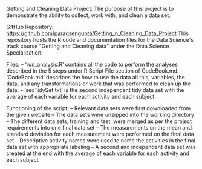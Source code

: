 
Getting and Cleaning Data Project:
The purpose of this project is to demonstrate the ability to collect, work with, and clean a data set.

GitHub Repository:
https://github.com/paragsengupta/Getting_n_Cleaning_Data_Project
This repository hosts the R code and documentation files for the Data Science's track course "Getting and Cleaning data" under the Data Science Specialization.

Files:
–	‘run_analysis.R’ contains all the code to perform the analyses described in the 5 steps under R Script File section of CodeBook.md.
–	‘CodeBook.md’ describes the how to use the data all this, variables, the data, and any transformations or work that was performed to clean up the data.
–	‘secTidySet.txt’ is the second independent tidy data set with the average of each variable for each activity and each subject.

Functioning of the script:
–	Relevant data sets were first downloaded from the given website
–	The data sets were unzipped into the working directory
–	The different data sets, training and test, were merged as per the project requirements into one final data set
–	The measurements on the mean and standard deviation for each measurement were performed on the final data set
–	Descriptive activity names were used to name the activities in the final data set with appropriate labeling
–	A second and independent data set was created at the end with the average of each variable for each activity and each subject
